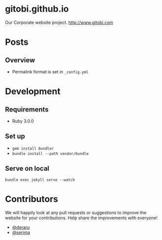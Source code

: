 # gitobi.github.io

Our Corporate website project. http://www.gitobi.com

# Posts

## Overview

- Permalink format is set in `_config.yml`

# Development

## Requirements

- Ruby 3.0.0

## Set up

- `gem install bundler`
- `bundle install --path vendor/bundle`

## Serve on local

```
bundle exec jekyll serve --watch
```

# Contributors

We will happily look at any pull requests or suggestions to improve the website for your contributions. Help share the improvements with everyone!

* [@deraru](https://github.com/deraru)
* [@serima](https://github.com/serima)
